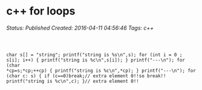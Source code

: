 # c++ for loops

_Status: Published_
_Created: 2016-04-11 04:56:46_
_Tags: c++_

<code>

char s[] = "string";
  printf("string is %s\n",s);
  for (int i = 0 ; s[i]; i++)
  {
    printf("string is %c\n",s[i]);
  }
  printf("---\n");
  for (char *cp=s;*cp;++cp)
  {
    printf("string is %c\n",*cp);
  }
  printf("---\n");
  for (char c: s)
  {
    if (c==0)break;// extra element 0!!so break!!
    printf("string is %c\n",c);
  }// extra element 0!!
</code>